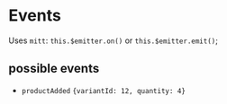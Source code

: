 # Events
Uses `mitt`: `this.$emitter.on()` or `this.$emitter.emit()`;
## possible events 
* `productAdded` `{variantId: 12, quantity: 4}`
